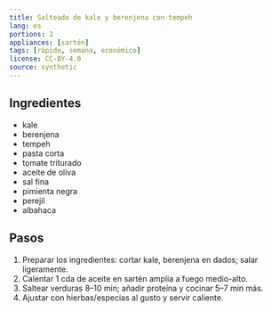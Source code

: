 ```yaml
---
title: Salteado de kale y berenjena con tempeh
lang: es
portions: 2
appliances: [sartén]
tags: [rápido, semana, económico]
license: CC-BY-4.0
source: synthetic
---
```

## Ingredientes
- kale
- berenjena
- tempeh
- pasta corta
- tomate triturado
- aceite de oliva
- sal fina
- pimienta negra
- perejil
- albahaca

## Pasos
1. Preparar los ingredientes: cortar kale, berenjena en dados; salar ligeramente.
2. Calentar 1 cda de aceite en sartén amplia a fuego medio-alto.
3. Saltear verduras 8–10 min; añadir proteína y cocinar 5–7 min más.
4. Ajustar con hierbas/especias al gusto y servir caliente.
